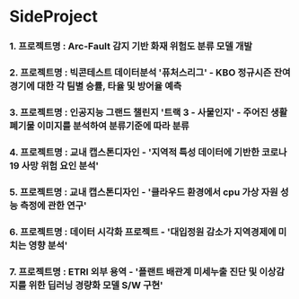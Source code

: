 # SideProject

### 1. 프로젝트명 : Arc-Fault 감지 기반 화재 위험도 분류 모델 개발
### 2. 프로젝트명 : 빅콘테스트 데이터분석 '퓨처스리그' - KBO 정규시즌 잔여 경기에 대한 각 팀별 승률, 타율 및 방어율 예측
### 3. 프로젝트명 : 인공지능 그랜드 챌린지 '트랙 3 - 사물인지' - 주어진 생활폐기물 이미지를 분석하여 분류기준에 따라 분류
### 4. 프로젝트명 : 교내 캡스톤디자인 - '지역적 특성 데이터에 기반한 코로나19 사망 위험 요인 분석'
### 5. 프로젝트명 : 교내 캡스톤디자인 - '클라우드 환경에서 cpu 가상 자원 성능 측정에 관한 연구'
### 6. 프로젝트명 : 데이터 시각화 프로젝트 - '대입정원 감소가 지역경제에 미치는 영향 분석'
### 7. 프로젝트명 : ETRI 외부 용역 - '플랜트 배관계 미세누출 진단 및 이상감지를 위한 딥러닝 경량화 모델 S/W 구현'

